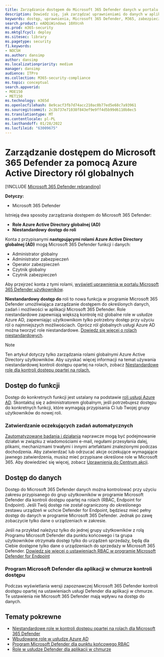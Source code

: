 ```yaml
---
title: Zarządzanie dostępem do Microsoft 365 Defender danych w portalu Microsoft 365 Defender sieci Microsoft 365 Defender sieci
description: Dowiedz się, jak zarządzać uprawnieniami do danych w aplikacji Microsoft 365 Defender
keywords: dostęp, uprawnienia, Microsoft 365 Defender, M365, zabezpieczenia, MCAS, Cloud App Security, Microsoft Defender for Endpoint, zakres, zakres, RBAC
search.product: eADQiWindows 10XVcnh
ms.prod: m365-security
ms.mktglfcycl: deploy
ms.sitesec: library
ms.pagetype: security
f1.keywords:
- NOCSH
ms.author: dansimp
author: dansimp
ms.localizationpriority: medium
manager: dansimp
audience: ITPro
ms.collection: M365-security-compliance
ms.topic: conceptual
search.appverid:
- MOE150
- MET150
ms.technology: m365d
ms.openlocfilehash: 8e9cacf3fb7d74acc210ac0b77ed5e68c7a93961
ms.sourcegitcommit: 2c3b737e71038f843ef9e9ff4d5b99d6110b8ec5
ms.translationtype: MT
ms.contentlocale: pl-PL
ms.lasthandoff: 01/28/2022
ms.locfileid: "63009675"
---
```

# <a name="manage-access-to-microsoft-365-defender-with-azure-active-directory-global-roles"></a>Zarządzanie dostępem do Microsoft 365 Defender za pomocą Azure Active Directory ról globalnych

[!INCLUDE [Microsoft 365 Defender rebranding](../includes/microsoft-defender.md)]


**Dotyczy:**
- Microsoft 365 Defender

Istnieją dwa sposoby zarządzania dostępem do Microsoft 365 Defender:
- **Role Azure Active Directory globalnej (AD)**
- **Niestandardowy dostęp do roli**

Konta z przypisanymi **następującymi rolami Azure Active Directory globalnej (AD)** mogą Microsoft 365 Defender funkcji i danych:
- Administrator globalny
- Administrator zabezpieczeń
- Operator zabezpieczeń
- Czytnik globalny
- Czytnik zabezpieczeń

Aby przejrzeć konta z tymi rolami, [wyświetl uprawnienia w portalu Microsoft 365 Defender użytkowników](https://security.microsoft.com/permissions).

**Niestandardowy dostęp do** roli to nowa funkcja w programie Microsoft 365 Defender umożliwiająca zarządzanie dostępem do określonych danych, zadań i możliwości w aplikacji Microsoft 365 Defender. Role niestandardowe zapewniają większą kontrolę niż globalne role w usłudze Azure AD, zapewniając użytkownikom tylko potrzebny dostęp przy użyciu ról o najmniejszych możliwościach.  Oprócz ról globalnych usługi Azure AD można tworzyć role niestandardowe. [Dowiedz się więcej o rolach niestandardowych](custom-roles.md).

> [!NOTE]
> Ten artykuł dotyczy tylko zarządzania rolami globalnymi Azure Active Directory użytkowników. Aby uzyskać więcej informacji na temat używania niestandardowej kontroli dostępu opartej na rolach, zobacz [Niestandardowe role dla kontroli dostępu opartej na rolach.](custom-roles.md)

## <a name="access-to-functionality"></a>Dostęp do funkcji
Dostęp do konkretnych funkcji jest ustalany na podstawie [roli usługi Azure AD](/azure/active-directory/roles/permissions-reference). Skontaktuj się z administratorem globalnym, jeśli potrzebujesz dostępu do konkretnych funkcji, które wymagają przypisania Ci lub Twojej grupy użytkowników do nowej roli.

### <a name="approve-pending-automated-tasks"></a>Zatwierdzanie oczekujących zadań automatycznych
[Zautomatyzowane badania i działania](m365d-autoir-actions.md) naprawcze mogą być podejmowanie działań w związku z wiadomościami e-mail, regułami przesyłania dalej, plikami, mechanizmami trwałymi i innymi artefaktami znalezionymi podczas dochodzenia. Aby zatwierdzać lub odrzucać akcje oczekujące wymagające jawnego zatwierdzenia, musisz mieć przypisane określone role w Microsoft 365. Aby dowiedzieć się więcej, zobacz [Uprawnienia do Centrum akcji](m365d-action-center.md#required-permissions-for-action-center-tasks).

## <a name="access-to-data"></a>Dostęp do danych
Dostęp do Microsoft 365 Defender danych można kontrolować przy użyciu zakresu przypisanego do grup użytkowników w programie Microsoft Defender dla kontroli dostępu opartej na rolach (RBAC, Endpoint for Endpoint). Jeśli Twój dostęp nie został ograniczony do określonego zestawu urządzeń w uchcie Defender for Endpoint, będziesz mieć pełny dostęp do danych w programie Microsoft 365 Defender. Jednak po zawę zobaczycie tylko dane o urządzeniach w zakresie.

Jeśli na przykład należysz tylko do jednej grupy użytkowników z rolą Programu Microsoft Defender dla punktu końcowego i ta grupa użytkowników otrzymała dostęp tylko do urządzeń sprzedaży, będą dla Ciebie dostępne tylko dane o urządzeniach do sprzedaży w Microsoft 365 Defender. [Dowiedz się więcej o ustawieniach RBAC w programie Microsoft Defender for Endpoint](/windows/security/threat-protection/microsoft-defender-atp/rbac)

### <a name="microsoft-defender-for-cloud-apps-access-controls"></a>Program Microsoft Defender dla aplikacji w chmurze kontroli dostępu
Podczas wyświetlania wersji zapoznawczej Microsoft 365 Defender kontroli dostępu opartej na ustawieniach usługi Defender dla aplikacji w chmurze. Te ustawienia nie Microsoft 365 Defender mają wpływu na dostęp do danych.

## <a name="related-topics"></a>Tematy pokrewne
- [Niestandardowe role w kontroli dostępu opartej na rolach dla Microsoft 365 Defender](custom-roles.md)
- [Wbudowane role w usłudze Azure AD](/azure/active-directory/roles/permissions-reference)
- [Program Microsoft Defender dla punktu końcowego RBAC](/windows/security/threat-protection/microsoft-defender-atp/rbac)
- [Role w usłudze Defender dla aplikacji w chmurze](/cloud-app-security/manage-admins)
